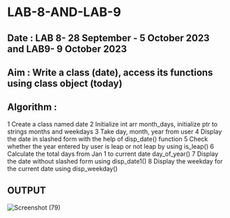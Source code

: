 # LAB-8-AND-LAB-9

## Date : LAB 8- 28 September - 5 October 2023 and LAB9- 9 October 2023

## Aim : Write a class (date), access its functions using class object (today)
## Algorithm : 
1 Create a class named date
2 Initialize int arr month_days, initialize ptr to strings months and weekdays
3 Take day, month, year from user
4 Display the date in slashed form with the help of disp_date() function
5 Check whether the year entered by user is leap or not leap by using is_leap()
6 Calculate the total days from Jan 1 to current date day_of_year()
7 Display the date without slashed form using disp_date1()
8 Display the weekday for the current date using disp_weekday()

## OUTPUT
![Screenshot (79)](https://github.com/saileshkumar16/LAB-8-AND-LAB-9/assets/144588637/6bb2dd56-2782-41fe-93dd-fec1a6377d17)
